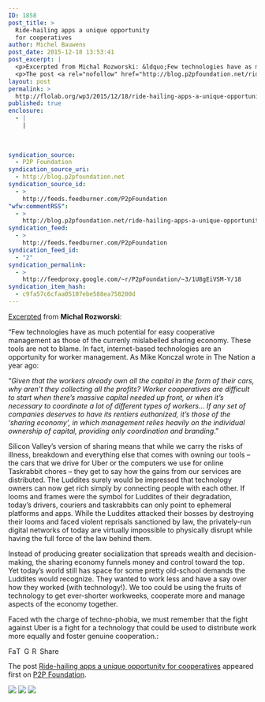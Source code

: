 ```yaml
---
ID: 1858
post_title: >
  Ride-hailing apps a unique opportunity
  for cooperatives
author: Michel Bauwens
post_date: 2015-12-18 13:53:41
post_excerpt: |
  <p>Excerpted from Michal Rozworski: &ldquo;Few technologies have as much potential for easy cooperative management as those of the currenly mislabelled sharing economy. These tools are not to blame. In fact, internet-based technologies are an opportunity for worker management. As Mike Konczal wrote in The Nation a year ago: &ldquo;Given that the workers already own all [&hellip;]</p>
  <p>The post <a rel="nofollow" href="http://blog.p2pfoundation.net/ride-hailing-apps-a-unique-opportunity-for-cooperatives/2015/12/18">Ride-hailing apps a unique opportunity for cooperatives</a> appeared first on <a rel="nofollow" href="http://blog.p2pfoundation.net/">P2P Foundation</a>.</p>
layout: post
permalink: >
  http://flolab.org/wp3/2015/12/18/ride-hailing-apps-a-unique-opportunity-for-cooperatives/
published: true
enclosure:
  - |
    |
        
        
        
syndication_source:
  - P2P Foundation
syndication_source_uri:
  - http://blog.p2pfoundation.net
syndication_source_id:
  - >
    http://feeds.feedburner.com/P2pFoundation
"wfw:commentRSS":
  - >
    http://blog.p2pfoundation.net/ride-hailing-apps-a-unique-opportunity-for-cooperatives/2015/12/18/feed
syndication_feed:
  - >
    http://feeds.feedburner.com/P2pFoundation
syndication_feed_id:
  - "2"
syndication_permalink:
  - >
    http://feedproxy.google.com/~r/P2pFoundation/~3/1U8gEiVSM-Y/18
syndication_item_hash:
  - c9fa57c6cfaa05107ebe588ea758200d
---
```

[Excerpted][1] from **Michal Rozworski**:

“Few technologies have as much potential for easy cooperative management as those of the currenly mislabelled sharing economy. These tools are not to blame. In fact, internet-based technologies are an opportunity for worker management. As Mike Konczal wrote in The Nation a year ago:

“*Given that the workers already own all the capital in the form of their cars, why aren’t they collecting all the profits? Worker cooperatives are difficult to start when there’s massive capital needed up front, or when it’s necessary to coordinate a lot of different types of workers… If any set of companies deserves to have its rentiers euthanized, it’s those of the ‘sharing economy’, in which management relies heavily on the individual ownership of capital, providing only coordination and branding*.”

Silicon Valley’s version of sharing means that while we carry the risks of illness, breakdown and everything else that comes with owning our tools – the cars that we drive for Uber or the computers we use for online Taskrabbit chores – they get to say how the gains from our services are distributed. The Luddites surely would be impressed that technology owners can now get rich simply by connecting people with each other. If looms and frames were the symbol for Luddites of their degradation, today’s drivers, couriers and taskrabbits can only point to ephemeral platforms and apps. While the Luddites attacked their bosses by destroying their looms and faced violent reprisals sanctioned by law, the privately-run digital networks of today are virtually impossible to physically disrupt while having the full force of the law behind them.

Instead of producing greater socialization that spreads wealth and decision-making, the sharing economy funnels money and control toward the top. Yet today’s world still has space for some pretty old-school demands the Luddites would recognize. They wanted to work less and have a say over how they worked (with technology!). We too could be using the fruits of technology to get ever-shorter workweeks, cooperate more and manage aspects of the economy together.

Faced wth the charge of techno-phobia, we must remember that the fight against Uber is a fight for a technology that could be used to distribute work more equally and foster genuine cooperation.:

<a class="a2a_button_facebook" href="http://www.addtoany.com/add_to/facebook?linkurl=http%3A%2F%2Fblog.p2pfoundation.net%2Fride-hailing-apps-a-unique-opportunity-for-cooperatives%2F2015%2F12%2F18&linkname=Ride-hailing%20apps%20a%20unique%20opportunity%20for%20cooperatives" title="Facebook" rel="nofollow"><img src="http://blog.p2pfoundation.net/wp-content/plugins/add-to-any/icons/facebook.png" width="16" height="16" alt="Facebook" /></a><a class="a2a_button_twitter" href="http://www.addtoany.com/add_to/twitter?linkurl=http%3A%2F%2Fblog.p2pfoundation.net%2Fride-hailing-apps-a-unique-opportunity-for-cooperatives%2F2015%2F12%2F18&linkname=Ride-hailing%20apps%20a%20unique%20opportunity%20for%20cooperatives" title="Twitter" rel="nofollow"><img src="http://blog.p2pfoundation.net/wp-content/plugins/add-to-any/icons/twitter.png" width="16" height="16" alt="Twitter" /></a><a class="a2a_button_google_plus" href="http://www.addtoany.com/add_to/google_plus?linkurl=http%3A%2F%2Fblog.p2pfoundation.net%2Fride-hailing-apps-a-unique-opportunity-for-cooperatives%2F2015%2F12%2F18&linkname=Ride-hailing%20apps%20a%20unique%20opportunity%20for%20cooperatives" title="Google+" rel="nofollow"><img src="http://blog.p2pfoundation.net/wp-content/plugins/add-to-any/icons/google_plus.png" width="16" height="16" alt="Google+" /></a><a class="a2a_button_reddit" href="http://www.addtoany.com/add_to/reddit?linkurl=http%3A%2F%2Fblog.p2pfoundation.net%2Fride-hailing-apps-a-unique-opportunity-for-cooperatives%2F2015%2F12%2F18&linkname=Ride-hailing%20apps%20a%20unique%20opportunity%20for%20cooperatives" title="Reddit" rel="nofollow"><img src="http://blog.p2pfoundation.net/wp-content/plugins/add-to-any/icons/reddit.png" width="16" height="16" alt="Reddit" /></a><a class="a2a_dd a2a_target addtoany_share_save" href="https://www.addtoany.com/share#url=http%3A%2F%2Fblog.p2pfoundation.net%2Fride-hailing-apps-a-unique-opportunity-for-cooperatives%2F2015%2F12%2F18&title=Ride-hailing%20apps%20a%20unique%20opportunity%20for%20cooperatives" id="wpa2a_2"><img src="http://blog.p2pfoundation.net/wp-content/plugins/add-to-any/share_save_120_16.png" width="120" height="16" alt="Share" /></a>

The post <a rel="nofollow" href="http://blog.p2pfoundation.net/ride-hailing-apps-a-unique-opportunity-for-cooperatives/2015/12/18">Ride-hailing apps a unique opportunity for cooperatives</a> appeared first on <a rel="nofollow" href="http://blog.p2pfoundation.net/">P2P Foundation</a>.

<div class="feedflare">
  <a href="http://feeds.feedburner.com/~ff/P2pFoundation?a=1U8gEiVSM-Y:ZDz7BPMTlBU:7Q72WNTAKBA"><img src="http://feeds.feedburner.com/~ff/P2pFoundation?d=7Q72WNTAKBA" border="0" /></img></a> <a href="http://feeds.feedburner.com/~ff/P2pFoundation?a=1U8gEiVSM-Y:ZDz7BPMTlBU:D7DqB2pKExk"><img src="http://feeds.feedburner.com/~ff/P2pFoundation?i=1U8gEiVSM-Y:ZDz7BPMTlBU:D7DqB2pKExk" border="0" /></img></a> <a href="http://feeds.feedburner.com/~ff/P2pFoundation?a=1U8gEiVSM-Y:ZDz7BPMTlBU:2mJPEYqXBVI"><img src="http://feeds.feedburner.com/~ff/P2pFoundation?d=2mJPEYqXBVI" border="0" /></img></a>
</div>

<img src="http://feeds.feedburner.com/~r/P2pFoundation/~4/1U8gEiVSM-Y" height="1" width="1" alt="" />

 [1]: http://www.socialistproject.ca/bullet/1198.php